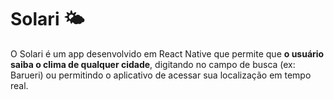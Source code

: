 # Solari 🌤️
O Solari é um app desenvolvido em React Native que permite que **o usuário saiba o clima de qualquer cidade**, digitando no campo de busca (ex: Barueri) ou permitindo o aplicativo de acessar sua localização em tempo real. 

<img src="">
